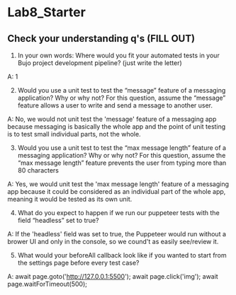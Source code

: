 # Lab8_Starter

## Check your understanding q's (FILL OUT)
1. In your own words: Where would you fit your automated tests in your Bujo project development pipeline? (just write the letter) 

  A: 1

2. Would you use a unit test to test the “message” feature of a messaging application? Why or why not? For this question, assume the “message” feature allows a user to write and send a message to another user.

  A: No, we would not unit test the 'message' feature of a messaging app because messaging is basically the whole app and the point of unit testing is to test small individual parts, not the whole.

3. Would you use a unit test to test the “max message length” feature of a messaging application? Why or why not? For this question, assume the “max message length” feature prevents the user from typing more than 80 characters

  A: Yes, we would unit test the 'max message length' feature of a messaging app because it could be considered as an individual part of the whole app, meaning it would be tested as its own unit.

4. What do you expect to happen if we run our puppeteer tests with the field “headless” set to true?

  A: If the 'headless' field was set to true, the Puppeteer would run without a brower UI and only in the console, so we cound't as easily see/review it. 

5. What would your beforeAll callback look like if you wanted to start from the settings page before every test case?

  A:  await page.goto('http://127.0.0.1:5500');
      await page.click('img');
      await page.waitForTimeout(500);
